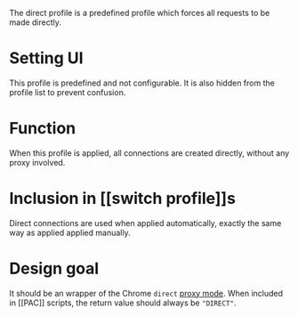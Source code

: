 The direct profile is a predefined profile which forces all requests to be made directly.

# Setting UI
This profile is predefined and not configurable. It is also hidden from the profile list to prevent confusion.

# Function
When this profile is applied, all connections are created directly, without any proxy involved.

# Inclusion in [[switch profile]]s
Direct connections are used when applied automatically, exactly the same way as applied applied manually.

# Design goal
It should be an wrapper of the Chrome `direct` [proxy mode][Chrome proxy modes]. When included in [[PAC]] scripts, the return value should always be `"DIRECT"`.

[Chrome proxy modes]: https://code.google.com/chrome/extensions/proxy.html#proxy_modes